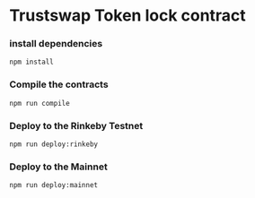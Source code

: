 # Trustswap Token lock contract

### install dependencies

```
npm install
```

### Compile the contracts

```
npm run compile
```

### Deploy to the Rinkeby Testnet

```
npm run deploy:rinkeby
```

### Deploy to the Mainnet

```
npm run deploy:mainnet
```
